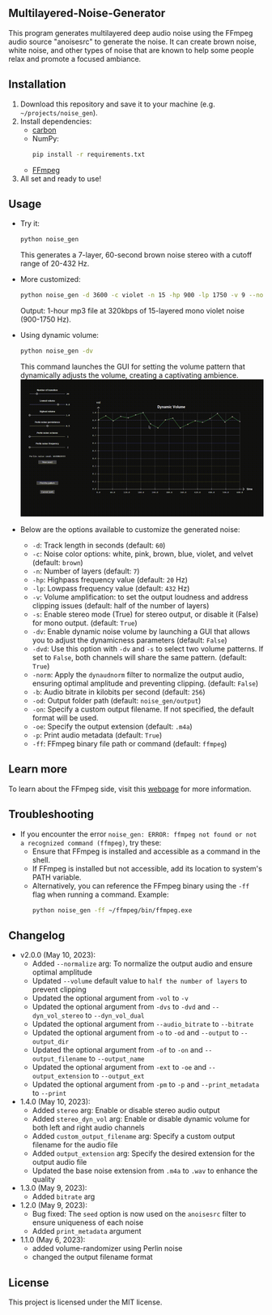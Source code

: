 ## Multilayered-Noise-Generator
This program generates multilayered deep audio noise using the FFmpeg audio source "anoisesrc" to generate the noise. It can create brown noise, white noise, and other types of noise that are known to help some people relax and promote a focused ambiance.

## Installation
1. Download this repository and save it to your machine (e.g. `~/projects/noise_gen`).
2. Install dependencies:
    - [carbon](https://github.com/nvfp/carbon)
    - NumPy:
        ```sh
        pip install -r requirements.txt
        ```
    - [FFmpeg](https://ffmpeg.org/download.html)
3. All set and ready to use!

## Usage
- Try it:
    ```sh
    python noise_gen
    ```
    This generates a 7-layer, 60-second brown noise stereo with a cutoff range of 20-432 Hz.

- More customized:
    ```sh
    python noise_gen -d 3600 -c violet -n 15 -hp 900 -lp 1750 -v 9 --no-stereo -b 320 -oe .mp3
    ```
    Output: 1-hour mp3 file at 320kbps of 15-layered mono violet noise (900-1750 Hz).

- Using dynamic volume:
    ```sh
    python noise_gen -dv
    ```
    This command launches the GUI for setting the volume pattern that dynamically adjusts the volume, creating a captivating ambience.
    ![Dynamic volume demo gif](media/dv-demo.gif)

- Below are the options available to customize the generated noise:
    - `-d`: Track length in seconds (default: `60`)
    - `-c`: Noise color options: white, pink, brown, blue, violet, and velvet (default: `brown`)
    - `-n`: Number of layers (default: `7`)
    - `-hp`: Highpass frequency value (default: `20` Hz)
    - `-lp`: Lowpass frequency value (default: `432` Hz)
    - `-v`: Volume amplification: to set the output loudness and address clipping issues (default: half of the number of layers)
    - `-s`: Enable stereo mode (True) for stereo output, or disable it (False) for mono output. (default: `True`)
    - `-dv`: Enable dynamic noise volume by launching a GUI that allows you to adjust the dynamicness parameters (default: `False`)
    - `-dvd`: Use this option with `-dv` and `-s` to select two volume patterns. If set to `False`, both channels will share the same pattern. (default: `True`)
    - `-norm`: Apply the `dynaudnorm` filter to normalize the output audio, ensuring optimal amplitude and preventing clipping. (default: `False`)
    - `-b`: Audio bitrate in kilobits per second (default: `256`)
    - `-od`: Output folder path (default: `noise_gen/output`)
    - `-on`: Specify a custom output filename. If not specified, the default format will be used.
    - `-oe`: Specify the output extension (default: `.m4a`)
    - `-p`: Print audio metadata (default: `True`)
    - `-ff`: FFmpeg binary file path or command (default: `ffmpeg`)

## Learn more
To learn about the FFmpeg side, visit this [webpage](https://nvfp.github.io/misc/ffmpeg/index.html#multilayered_noise_generator) for more information.

## Troubleshooting
- If you encounter the error `noise_gen: ERROR: ffmpeg not found or not a recognized command (ffmpeg)`, try these:
    - Ensure that FFmpeg is installed and accessible as a command in the shell.
    - If FFmpeg is installed but not accessible, add its location to system's PATH variable.
    - Alternatively, you can reference the FFmpeg binary using the `-ff` flag when running a command. Example:
        ```sh
        python noise_gen -ff ~/ffmpeg/bin/ffmpeg.exe
        ```

## Changelog
- v2.0.0 (May 10, 2023):
    - Added `--normalize` arg: To normalize the output audio and ensure optimal amplitude
    - Updated `--volume` default value to `half the number of layers` to prevent clipping
    - Updated the optional argument from `-vol` to `-v`
    - Updated the optional argument from `-dvs` to `-dvd` and `--dyn_vol_stereo` to `--dyn_vol_dual`
    - Updated the optional argument from `--audio_bitrate` to `--bitrate`
    - Updated the optional argument from `-o` to `-od` and `--output` to `--output_dir`
    - Updated the optional argument from `-of` to `-on` and `--output_filename` to `--output_name`
    - Updated the optional argument from `-ext` to `-oe` and `--output_extension` to `--output_ext`
    - Updated the optional argument from `-pm` to `-p` and `--print_metadata` to `--print`
- 1.4.0 (May 10, 2023):
    - Added `stereo` arg: Enable or disable stereo audio output
    - Added `stereo_dyn_vol` arg: Enable or disable dynamic volume for both left and right audio channels
    - Added `custom_output_filename` arg: Specify a custom output filename for the audio file
    - Added `output_extension` arg: Specify the desired extension for the output audio file
    - Updated the base noise extension from `.m4a` to `.wav` to enhance the quality
- 1.3.0 (May 9, 2023):
    - Added `bitrate` arg
- 1.2.0 (May 9, 2023):
    - Bug fixed: The `seed` option is now used on the `anoisesrc` filter to ensure uniqueness of each noise
    - Added `print_metadata` argument
- 1.1.0 (May 6, 2023):
    - added volume-randomizer using Perlin noise
    - changed the output filename format

## License
This project is licensed under the MIT license.
